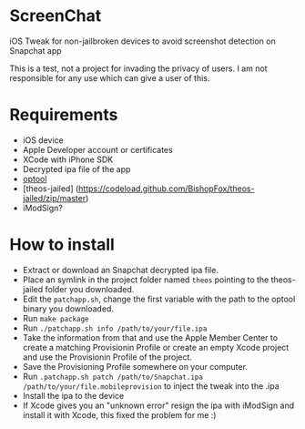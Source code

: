 # ScreenChat

iOS Tweak for non-jailbroken devices to avoid screenshot detection on Snapchat app

This is a test, not a project for invading the privacy of users. I am not responsible for any use which can give a user of this.

Requirements
============
* iOS device
* Apple Developer account or certificates
* XCode with iPhone SDK
* Decrypted ipa file of the app
* [optool](https://github-cloud.s3.amazonaws.com/releases/22631446/0b1ec9dc-30a6-11e4-9203-69b6df10bc50.zip?X-Amz-Algorithm=AWS4-HMAC-SHA256&X-Amz-Credential=AKIAISTNZFOVBIJMK3TQ%2F20160222%2Fus-east-1%2Fs3%2Faws4_request&X-Amz-Date=20160222T064146Z&X-Amz-Expires=300&X-Amz-Signature=6e3a9c66771d0dacaf8601cd42f9e84b31a20f2353a552f343978d2590212e30&X-Amz-SignedHeaders=host&actor_id=8087896&response-content-disposition=attachment%3B%20filename%3Doptool.zip&response-content-type=application%2Foctet-stream)
* [theos-jailed] (https://codeload.github.com/BishopFox/theos-jailed/zip/master)
* iModSign?

How to install
============
* Extract or download an Snapchat decrypted ipa file.
* Place an symlink in the project folder named `theos` pointing to the theos-jailed folder you downloaded.
* Edit the `patchapp.sh`, change the first variable with the path to the optool binary you downloaded.
* Run `make package`
* Run `./patchapp.sh info /path/to/your/file.ipa`
* Take the information from that and use the Apple Member Center to create a matching Provisionin Profile or create an empty Xcode project and use the Provisionin Profile of the project.
* Save the Provisioning Profile somewhere on your computer.
* Run `.patchapp.sh patch /path/to/Snapchat.ipa /path/to/your/file.mobileprovision` to inject the tweak into the .ipa
* Install the ipa to the device
* If Xcode gives you an "unknown error" resign the ipa with iModSign and install it with Xcode, this fixed the problem for me :)
